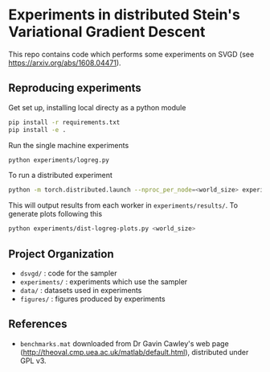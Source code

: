 # Experiments in distributed Stein's Variational Gradient Descent

This repo contains code which performs some experiments on SVGD
(see https://arxiv.org/abs/1608.04471).

## Reproducing experiments

Get set up, installing local directy as a python module
```bash
pip install -r requirements.txt
pip install -e .
```

Run the single machine experiments
```bash
python experiments/logreg.py
```

To run a distributed experiment
```bash
python -m torch.distributed.launch --nproc_per_node=<world_size> experiments/dist-logreg.py
```
This will output results from each worker in `experiments/results/`.
To generate plots following this
```bash
python experiments/dist-logreg-plots.py <world_size>
```

## Project Organization
 - `dsvgd/` : code for the sampler
 - `experiments/` : experiments which use the sampler
 - `data/` : datasets used in experiments
 - `figures/` : figures produced by experiments

## References
 - `benchmarks.mat` downloaded from Dr Gavin Cawley's web page (http://theoval.cmp.uea.ac.uk/matlab/default.html), distributed under GPL v3.
